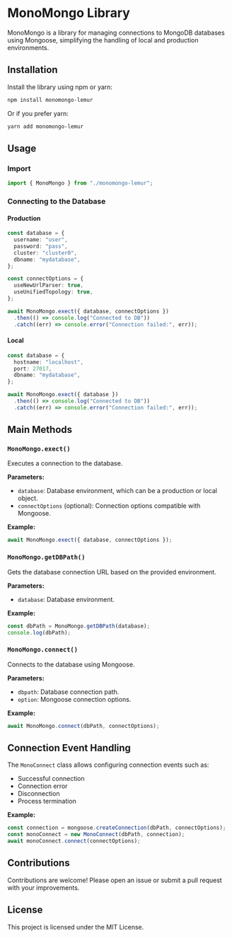 # MonoMongo Library

MonoMongo is a library for managing connections to MongoDB databases using Mongoose, simplifying the handling of local and production environments.

## Installation

Install the library using npm or yarn:

```bash
npm install monomongo-lemur
```

Or if you prefer yarn:

```bash
yarn add monomongo-lemur
```

## Usage

### Import

```typescript
import { MonoMongo } from "./monomongo-lemur";
```

### Connecting to the Database

#### Production

```typescript
const database = {
  username: "user",
  password: "pass",
  cluster: "cluster0",
  dbname: "mydatabase",
};

const connectOptions = {
  useNewUrlParser: true,
  useUnifiedTopology: true,
};

await MonoMongo.exect({ database, connectOptions })
  .then(() => console.log("Connected to DB"))
  .catch((err) => console.error("Connection failed:", err));
```

#### Local

```typescript
const database = {
  hostname: "localhost",
  port: 27017,
  dbname: "mydatabase",
};

await MonoMongo.exect({ database })
  .then(() => console.log("Connected to DB"))
  .catch((err) => console.error("Connection failed:", err));
```

## Main Methods

### `MonoMongo.exect()`

Executes a connection to the database.

**Parameters:**

- `database`: Database environment, which can be a production or local object.
- `connectOptions` (optional): Connection options compatible with Mongoose.

**Example:**

```typescript
await MonoMongo.exect({ database, connectOptions });
```

### `MonoMongo.getDBPath()`

Gets the database connection URL based on the provided environment.

**Parameters:**

- `database`: Database environment.

**Example:**

```typescript
const dbPath = MonoMongo.getDBPath(database);
console.log(dbPath);
```

### `MonoMongo.connect()`

Connects to the database using Mongoose.

**Parameters:**

- `dbpath`: Database connection path.
- `option`: Mongoose connection options.

**Example:**

```typescript
await MonoMongo.connect(dbPath, connectOptions);
```

## Connection Event Handling

The `MonoConnect` class allows configuring connection events such as:

- Successful connection
- Connection error
- Disconnection
- Process termination

**Example:**

```typescript
const connection = mongoose.createConnection(dbPath, connectOptions);
const monoConnect = new MonoConnect(dbPath, connection);
await monoConnect.connect(connectOptions);
```

## Contributions

Contributions are welcome! Please open an issue or submit a pull request with your improvements.

## License

This project is licensed under the MIT License.
